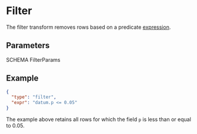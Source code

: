 # Filter

The filter transform removes rows based on a predicate [expression](../expressions.md).

## Parameters

SCHEMA FilterParams

## Example

```json
{
  "type": "filter",
  "expr": "datum.p <= 0.05"
}
```

The example above retains all rows for which the field `p` is less than or
equal to 0.05.
